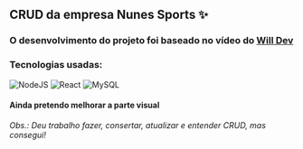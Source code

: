 ## CRUD da empresa Nunes Sports ✨
### O desenvolvimento do projeto foi baseado no vídeo do [Will Dev](https://www.youtube.com/watch?v=voXTVTW73E8&t=1587s) 
### <strong> Tecnologias usadas: </strong>
![NodeJS](https://img.shields.io/badge/node.js-6DA55F?style=for-the-badge&logo=node.js&logoColor=white)
![React](https://img.shields.io/badge/react-%2320232a.svg?style=for-the-badge&logo=react&logoColor=%2361DAFB)
![MySQL](https://img.shields.io/badge/mysql-4479A1.svg?style=for-the-badge&logo=mysql&logoColor=white)

#### Ainda pretendo melhorar a parte visual

<i> Obs.: Deu trabalho fazer, consertar, atualizar e entender CRUD, mas consegui! </i>

